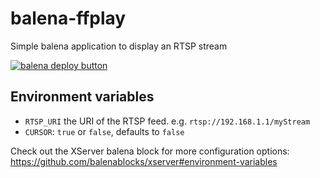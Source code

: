 # balena-ffplay
Simple balena application to display an RTSP stream

[![balena deploy button](https://www.balena.io/deploy.svg)](https://dashboard.balena-cloud.com/deploy?repoUrl=https://github.com/edorgeville/balena-ffplay)

## Environment variables
- `RTSP_URI` the URI of the RTSP feed. e.g. `rtsp://192.168.1.1/myStream`
- `CURSOR`: `true` or `false`, defaults to `false`

Check out the XServer balena block for more configuration options:
https://github.com/balenablocks/xserver#environment-variables
